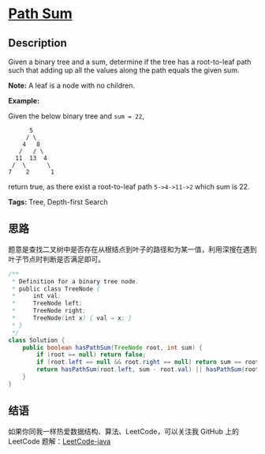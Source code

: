 # [Path Sum][title]

## Description

Given a binary tree and a sum, determine if the tree has a root-to-leaf path such that adding up all the values along the path equals the given sum.

**Note:** A leaf is a node with no children.

**Example:**

Given the below binary tree and `sum = 22`,

```
      5
     / \
    4   8
   /   / \
  11  13  4
 /  \      \
7    2      1
```

return true, as there exist a root-to-leaf path `5->4->11->2` which sum is 22.

**Tags:** Tree, Depth-first Search


## 思路

题意是查找二叉树中是否存在从根结点到叶子的路径和为某一值，利用深搜在遇到叶子节点时判断是否满足即可。


```java
/**
 * Definition for a binary tree node.
 * public class TreeNode {
 *     int val;
 *     TreeNode left;
 *     TreeNode right;
 *     TreeNode(int x) { val = x; }
 * }
 */
class Solution {
    public boolean hasPathSum(TreeNode root, int sum) {
        if (root == null) return false;
        if (root.left == null && root.right == null) return sum == root.val;
        return hasPathSum(root.left, sum - root.val) || hasPathSum(root.right, sum - root.val);
    }
}
```


## 结语

如果你同我一样热爱数据结构、算法、LeetCode，可以关注我 GitHub 上的 LeetCode 题解：[LeetCode-java][ajl]



[title]: https://leetcode.com/problems/path-sum
[ajl]: https://github.com/lovelife-li/LeetCode-java
